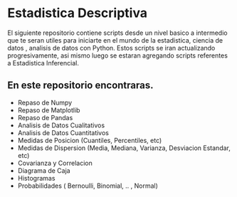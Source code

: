 # Estadistica Descriptiva
El siguiente repositorio contiene scripts desde un nivel basico a intermedio que te seran utiles para iniciarte en el mundo de la estadistica, ciencia de datos , analisis de datos con Python. Estos scripts se iran actualizando progresivamente, asi mismo luego se estaran agregando scripts referentes a Estadistica Inferencial.

## En este repositorio encontraras.
- Repaso de Numpy
- Repaso de Matplotlib
- Repaso de Pandas
- Analisis de Datos Cualitativos
- Analisis de Datos Cuantitativos
- Medidas de Posicion (Cuantiles, Percentiles, etc)
- Medidas de Dispersion (Media, Mediana, Varianza, Desviacion Estandar, etc)
- Covarianza y Correlacion
- Diagrama de Caja
- Histogramas
- Probabilidades ( Bernoulli, Binomial, .. , Normal)

